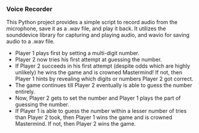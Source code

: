### Voice Recorder
This Python project provides a simple script to record audio from the microphone, save it as a .wav file, and play it back. It utilizes the sounddevice library for capturing and playing audio, and wavio for saving audio to a .wav file.

- Player 1 plays first by setting a multi-digit number.
- Player 2 now tries his first attempt at guessing the number.
- If Player 2 succeeds in his first attempt (despite odds which are highly unlikely) he wins the game and is crowned Mastermind! If not, then Player 1 hints by revealing which digits or numbers Player 2 got correct.
- The game continues till Player 2 eventually is able to guess the number entirely.
- Now, Player 2 gets to set the number and Player 1 plays the part of guessing the number.
- If Player 1 is able to guess the number within a lesser number of tries than Player 2 took, then Player 1 wins the game and is crowned Mastermind.
If not, then Player 2 wins the game.



